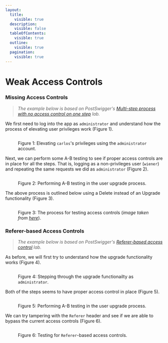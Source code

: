 ```yaml
---
layout:
  title:
    visible: true
  description:
    visible: false
  tableOfContents:
    visible: true
  outline:
    visible: true
  pagination:
    visible: true
---
```


# Weak Access Controls

### Missing Access Controls <a href="#missing-access-controls" id="missing-access-controls"></a>

> _The example below is based on PostSwigger's_ [_Multi-step process with no access control on one step_](https://portswigger.net/web-security/access-control/lab-multi-step-process-with-no-access-control-on-one-step) _lab._

We first need to log into the app as `administrator` and understand how the process of elevating user privileges work (Figure 1).

<figure><img src="../../../.gitbook/assets/web_auth_ac_1.avif" alt=""><figcaption><p>Figure 1: Elevating <code>carlos</code>'s privileges using the <code>administrator</code> account.</p></figcaption></figure>

Next, we can perform some A-B testing to see if proper access controls are in place for all the steps. That is, logging as a non-privileges user (`wiener`) and repeating the same requests we did as `administrator` (Figure 2).

<figure><img src="../../../.gitbook/assets/web_auth_ac_2.avif" alt=""><figcaption><p>Figure 2: Performing A-B testing in the user upgrade process.</p></figcaption></figure>

The above process is outlined below using a Delete instead of an Upgrade functionality (Figure 3).

<figure><img src="../../../.gitbook/assets/web_auth_ac_3.avif" alt=""><figcaption><p>Figure 3: The process for testing access controls (<em>image taken from</em> <a href="https://academy.tcm-sec.com/p/practical-web-hacking"><em>here</em></a>).</p></figcaption></figure>

### Referer-based Access Controls <a href="#referer-based-access-controls" id="referer-based-access-controls"></a>

> _The example below is based on PostSwigger's_ [_Referer-based access control_](https://portswigger.net/web-security/access-control/lab-referer-based-access-control) _lab._

As before, we will first try to understand how the upgrade functionality works (Figure 4).

<figure><img src="../../../.gitbook/assets/web_auth_ac_4.avif" alt=""><figcaption><p>Figure 4: Stepping through the upgrade functionailty as <code>administrator</code>.</p></figcaption></figure>

Both of the steps seems to have proper access control in place (Figure 5).

<figure><img src="../../../.gitbook/assets/web_auth_ac_5.avif" alt=""><figcaption><p>Figure 5: Performing A-B testing in the user upgrade process.</p></figcaption></figure>

We can try tampering with the `Referer` header and see if we are able to bypass the current access controls (Figure 6).

<figure><img src="../../../.gitbook/assets/web_auth_ac_6.avif" alt=""><figcaption><p>Figure 6: Testing for <code>Referer</code>-based access controls.</p></figcaption></figure>
